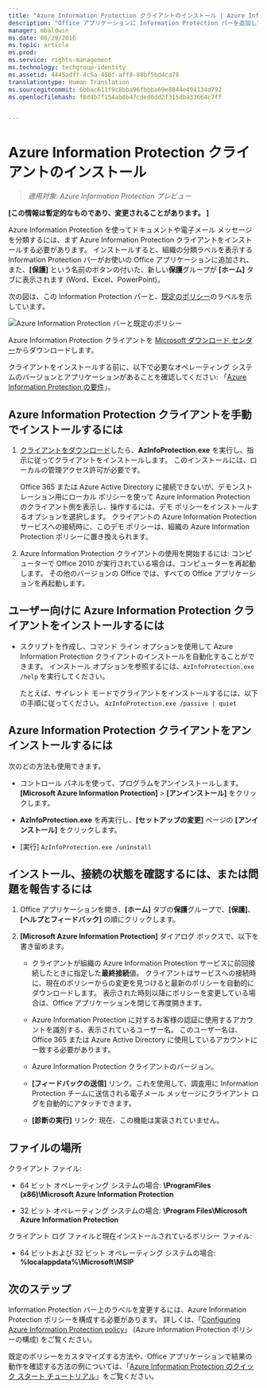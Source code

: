 ```yaml
---
title: "Azure Information Protection クライアントのインストール | Azure Information Protection"
description: "Office アプリケーションに Information Protection バーを追加して、ドキュメントや電子メールに分類ラベルを選択できるようにするクライアントのインストール手順です。"
manager: mbaldwin
ms.date: 08/29/2016
ms.topic: article
ms.prod: 
ms.service: rights-management
ms.technology: techgroup-identity
ms.assetid: 4445adff-4c5a-450f-aff8-88bf5bd4ca78
translationtype: Human Translation
ms.sourcegitcommit: 6bbac611f9c8bba96fbbba69e8044e494134d792
ms.openlocfilehash: f8d4b7f154ab8b47cded0dd2f315dba33664c7ff


---
```


# Azure Information Protection クライアントのインストール

>*適用対象: Azure Information Protection プレビュー*

**[この情報は暫定的なものであり、変更されることがあります。 ]**

Azure Information Protection を使ってドキュメントや電子メール メッセージを分類するには、まず Azure Information Protection クライアントをインストールする必要があります。 インストールすると、組織の分類ラベルを表示する Information Protection バーがお使いの Office アプリケーションに追加され、また、**[保護]** という名前のボタンの付いた、新しい**保護**グループが **[ホーム]** タブに表示されます (Word、Excel、PowerPoint)。

次の図は、この Information Protection バーと、[既定のポリシー](configure-policy-default.md)のラベルを示しています。

![Azure Information Protection バーと既定のポリシー](../media/info-protect-bar-default.png)

Azure Information Protection クライアントを [Microsoft ダウンロード センター](https://www.microsoft.com/en-us/download/details.aspx?id=53018)からダウンロードします。

クライアントをインストールする前に、以下で必要なオペレーティング システムのバージョンとアプリケーションがあることを確認してください: 「[Azure Information Protection の要件](requirements-azure-infoprotect.md)」。


## Azure Information Protection クライアントを手動でインストールするには

1. [クライアントをダウンロード](https://www.microsoft.com/en-us/download/details.aspx?id=53018)したら、**AzInfoProtection.exe** を実行し、指示に従ってクライアントをインストールします。 このインストールには、ローカルの管理アクセス許可が必要です。

    Office 365 または Azure Active Directory に接続できないが、デモンストレーション用にローカル ポリシーを使って Azure Information Protection のクライアント側を表示し、操作するには、デモ ポリシーをインストールするオプションを選択します。 クライアントの Azure Information Protection サービスへの接続時に、このデモ ポリシーは、組織の Azure Information Protection ポリシーに置き換えられます。 

2. Azure Information Protection クライアントの使用を開始するには: コンピューターで Office 2010 が実行されている場合は、コンピューターを再起動します。 その他のバージョンの Office では、すべての Office アプリケーションを再起動します。

## ユーザー向けに Azure Information Protection クライアントをインストールするには

- スクリプトを作成し、コマンド ライン オプションを使用して Azure Information Protection クライアントのインストールを自動化することができます。 インストール オプションを参照するには、`AzInfoProtection.exe /help` を実行してください。

    たとえば、サイレント モードでクライアントをインストールするには、以下の手順に従ってください。 `AzInfoProtection.exe /passive | quiet`


## Azure Information Protection クライアントをアンインストールするには

次のどの方法も使用できます。

- コントロール パネルを使って、プログラムをアンインストールします。**[Microsoft Azure Information Protection]**  >  **[アンインストール]** をクリックします。

- **AzInfoProtection.exe** を再実行し、**[セットアップの変更]** ページの **[アンインストール]** をクリックします。 

- [実行] `AzInfoProtection.exe /uninstall`


## インストール、接続の状態を確認するには、または問題を報告するには

1. Office アプリケーションを開き、**[ホーム]** タブの**保護**グループで、**[保護]**、**[ヘルプとフィードバック]** の順にクリックします。

2. **[Microsoft Azure Information Protection]** ダイアログ ボックスで、以下を書き留めます。

    - クライアントが組織の Azure Information Protection サービスに前回接続したときに指定した**最終接続**値。 クライアントはサービスへの接続時に、現在のポリシーからの変更を見つけると最新のポリシーを自動的にダウンロードします。 表示された時刻以降にポリシーを変更している場合は、Office アプリケーションを閉じて再度開きます。

    - Azure Information Protection に対するお客様の認証に使用するアカウントを識別する、表示されているユーザー名。 このユーザー名は、Office 365 または Azure Active Directory に使用しているアカウントに一致する必要があります。

    - Azure Information Protection クライアントのバージョン。

    - **[フィードバックの送信]** リンク。これを使用して、調査用に Information Protection チームに送信される電子メール メッセージにクライアント ログを自動的にアタッチできます。

    - **[診断の実行]** リンク: 現在、この機能は実装されていません。

## ファイルの場所

クライアント ファイル:   

- 64 ビット オペレーティング システムの場合: **\ProgramFiles (x86)\Microsoft Azure Information Protection**

- 32 ビット オペレーティング システムの場合: **\Program Files\Microsoft Azure Information Protection**

クライアント ログ ファイルと現在インストールされているポリシー ファイル:

- 64 ビットおよび 32 ビット オペレーティング システムの場合: **%localappdata%\Microsoft\MSIP**


## 次のステップ

Information Protection バー上のラベルを変更するには、Azure Information Protection ポリシーを構成する必要があります。 詳しくは、「[Configuring Azure Information Protection policy](configure-policy.md)」 (Azure Information Protection ポリシーの構成) をご覧ください。

既定のポリシーをカスタマイズする方法や、Office アプリケーションで結果の動作を確認する方法の例については、「[Azure Information Protection のクイック スタート チュートリアル](infoprotect-quick-start-tutorial.md)」をご覧ください。 



<!--HONumber=Sep16_HO1-->


